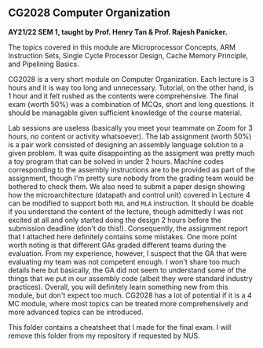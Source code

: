 ## CG2028 Computer Organization

**AY21/22 SEM 1, taught by Prof. Henry Tan & Prof. Rajesh Panicker.**

The topics covered in this module are Microprocessor Concepts, ARM Instruction Sets, Single Cycle Processor Design, Cache Memory Principle, and Pipelining Basics.

CG2028 is a very short module on Computer Organization. Each lecture is 3 hours and it is way too long and unnecessary. Tutorial, on the other hand, is 1 hour and it felt rushed as the contents were comprehensive. The final exam (worth 50%) was a combination of MCQs, short and long questions. It should be managable given sufficient knowledge of the course material.

Lab sessions are useless (basically you meet your teammate on Zoom for 3 hours, no content or activity whatsoever). The lab assignment (worth 50%) is a pair work consisted of designing an assembly language solution to a given problem. It was quite disappointing as the assigment was pretty much a toy program that can be solved in under 2 hours. Machine codes corresponding to the assembly instructions are to be provided as part of the assignment, though I'm pretty sure nobody from the grading team would be bothered to check them. We also need to submit a paper design showing how the microarchitecture (datapath and control unit) covered in Lecture 4 can be modified to support both `MUL` and `MLA` instruction. It should be doable if you understand the content of the lecture, though admittedly I was not excited at all and only started doing the design 2 hours before the submission deadline (don't do this!). Consequently, the assignment report that I attached here definitely contains some mistakes. One more point worth noting is that different GAs graded different teams during the evaluation. From my experience, however, I suspect that the GA that were evaluating my team was not competent enough. I won't share too much details here but basically, the GA did not seem to understand some of the things that we put in our assembly code (albeit they were standard industry practices). Overall, you will definitely learn something new from this module, but don't expect too much. CG2028 has a lot of potential if it is a 4 MC module, where most topics can be treated more comprehensively and more advanced topics can be introduced.

This folder contains a cheatsheet that I made for the final exam. I will remove this folder from my repository if requested by NUS.
